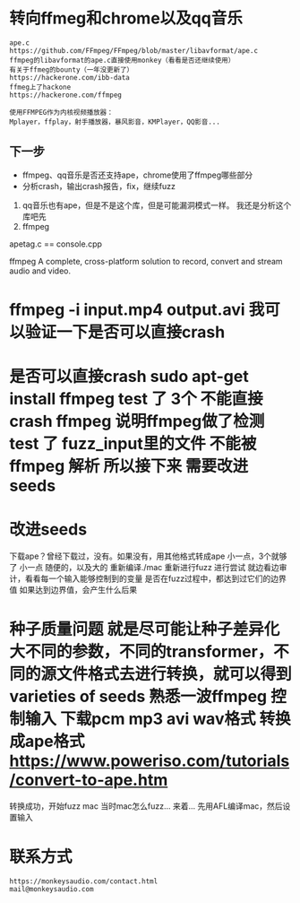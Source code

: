 # 转向ffmeg和chrome以及qq音乐
	ape.c
	https://github.com/FFmpeg/FFmpeg/blob/master/libavformat/ape.c
	ffmpeg的libavformat的ape.c直接使用monkey（看看是否还继续使用）
	有关于ffmeg的bounty（一年没更新了）
	https://hackerone.com/ibb-data
	ffmeg上了hackone
	https://hackerone.com/ffmpeg

	使用FFMPEG作为内核视频播放器：
	Mplayer，ffplay，射手播放器，暴风影音，KMPlayer，QQ影音...

## 下一步
* ffmpeg、qq音乐是否还支持ape，chrome使用了ffmpeg哪些部分
* 分析crash，输出crash报告，fix，继续fuzz

1. qq音乐也有ape，但是不是这个库，但是可能漏洞模式一样。
我还是分析这个库吧先
2. ffmpeg

apetag.c == console.cpp 

ffmpeg
A complete, cross-platform solution to record, convert and stream audio and video.

ffmpeg -i input.mp4 output.avi
我可以验证一下是否可以直接crash
======================
是否可以直接crash
	sudo apt-get install ffmpeg
	test 了 3个 不能直接crash ffmpeg
	说明ffmpeg做了检测
	test 了 fuzz_input里的文件 不能被ffmpeg 解析
	所以接下来 需要改进seeds
======================

改进seeds
======================
下载ape？曾经下载过，没有。如果没有，用其他格式转成ape
小一点，3个就够了
小一点 随便的，以及大的
重新编译./mac 重新进行fuzz 进行尝试
就边看边审计，看看每一个输入能够控制到的变量
是否在fuzz过程中，都达到过它们的边界值
如果达到边界值，会产生什么后果

种子质量问题
就是尽可能让种子差异化大不同的参数，不同的transformer，不同的源文件格式去进行转换，就可以得到 varieties of seeds
熟悉一波ffmpeg
控制输入
下载pcm mp3 avi wav格式
转换成ape格式
https://www.poweriso.com/tutorials/convert-to-ape.htm
======================
转换成功，开始fuzz mac
当时mac怎么fuzz... 来着...
先用AFL编译mac，然后设置输入



# 联系方式
	https://monkeysaudio.com/contact.html
	mail@monkeysaudio.com